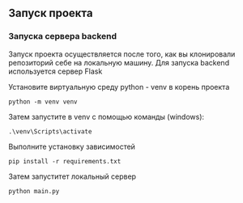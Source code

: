## Запуск проекта
### Запуска сервера backend
Запуск проекта осуществляется после того, как вы клонировали репозиторий себе на локальную машину. 
Для запуска backend используется сервер Flask

Установите виртуальную среду python - venv в корень проекта
```
python -m venv venv
```

Затем запустите в venv с помощью команды (windows):
```
.\venv\Scripts\activate
```

Выполните установку зависимостей
```
pip install -r requirements.txt
```

Затем запуститет локальный сервер
```
python main.py
```
